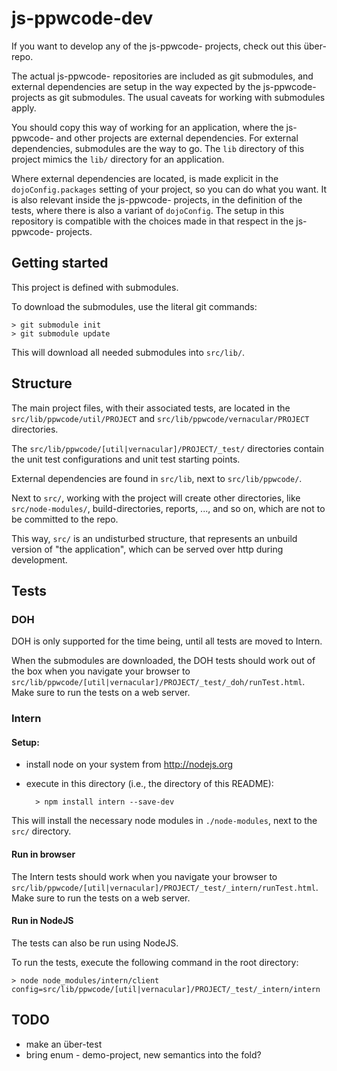 js-ppwcode-dev
==============

If you want to develop any of the js-ppwcode- projects, check out this über-repo.

The actual js-ppwcode- repositories are included as git submodules, and external
dependencies are setup in the way expected by the js-ppwcode- projects as git
submodules. The usual caveats for working with submodules apply.

You should copy this way of working for an application, where the js-ppwcode-
and other projects are external dependencies. For external dependencies, submodules
are the way to go. The `lib` directory of this project mimics the `lib/` directory
for an application.

Where external dependencies are located, is made explicit in the `dojoConfig.packages`
setting of your project, so you can do what you want. It is also relevant inside the
js-ppwcode- projects, in the definition of the tests, where there is also a variant
of `dojoConfig`. The setup in this repository is compatible with the choices made
in that respect in the js-ppwcode- projects.




Getting started
---------------
This project is defined  with submodules.

To download the submodules, use the literal git commands:

    > git submodule init
    > git submodule update

This will download all needed submodules into `src/lib/`.




Structure
---------
The main project files, with their associated tests, are located in
the `src/lib/ppwcode/util/PROJECT` and `src/lib/ppwcode/vernacular/PROJECT` directories.

The `src/lib/ppwcode/[util|vernacular]/PROJECT/_test/` directories contain the
unit test configurations and unit test starting points.

External dependencies are found in `src/lib`, next to `src/lib/ppwcode/`.

Next to `src/`, working with the project will create other directories,
like `src/node-modules/`, build-directories, reports, ..., and so on,
which are not to be committed to the repo.

This way, `src/` is an undisturbed structure, that represents an unbuild
version of "the application", which can be served over http during
development.


Tests
-----
### DOH

DOH is only supported for the time being, until all tests are moved to
Intern.

When the submodules are downloaded, the DOH tests should work out
of the box when you navigate your browser to
`src/lib/ppwcode/[util|vernacular]/PROJECT/_test/_doh/runTest.html`.
Make sure to run the tests on a web server.

### Intern
#### Setup:
* install node on your system from <http://nodejs.org>
* execute in this directory (i.e., the directory of this README):

        > npm install intern --save-dev


This will install the necessary node modules in `./node-modules`,
next to the `src/` directory.

#### Run in browser
The Intern tests should work when you navigate your browser to
`src/lib/ppwcode/[util|vernacular]/PROJECT/_test/_intern/runTest.html`.
Make sure to run the tests on a web server.


#### Run in NodeJS
The tests can also be run using NodeJS.

To run the tests, execute the following command in the root
directory:

    > node node_modules/intern/client config=src/lib/ppwcode/[util|vernacular]/PROJECT/_test/_intern/intern





TODO
----
* make an über-test
* bring enum - demo-project, new semantics into the fold?
